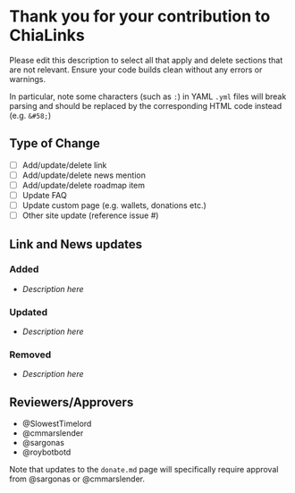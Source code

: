 # Thank you for your contribution to ChiaLinks

Please edit this description to select all that apply and delete sections that are not relevant. Ensure your code builds clean without any errors or warnings.

In particular, note some characters (such as `:`) in YAML `.yml` files will break parsing and should be replaced by the corresponding HTML code instead (e.g. `&#58;`)

## Type of Change
- [ ] Add/update/delete link
- [ ] Add/update/delete news mention
- [ ] Add/update/delete roadmap item
- [ ] Update FAQ
- [ ] Update custom page (e.g. wallets, donations etc.)
- [ ] Other site update (reference issue #)

## Link and News updates

### Added
- *Description here*

### Updated
- *Description here*

### Removed
- *Description here*


## Reviewers/Approvers
- @SlowestTimelord
- @cmmarslender
- @sargonas
- @roybotbotd

Note that updates to the `donate.md` page will specifically require approval from @sargonas or @cmmarslender.